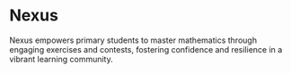 # Nexus
Nexus empowers primary students to master mathematics through engaging exercises and contests, fostering confidence and resilience in a vibrant learning community.
